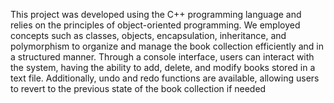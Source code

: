 This project was developed using the C++ programming language and relies on the principles of
object-oriented programming. We employed concepts such as classes, objects, encapsulation,
inheritance, and polymorphism to organize and manage the book collection efficiently and in a
structured manner. Through a console interface, users can interact with the system, having the
ability to add, delete, and modify books stored in a text file. Additionally, undo and redo functions
are available, allowing users to revert to the previous state of the book collection if needed
